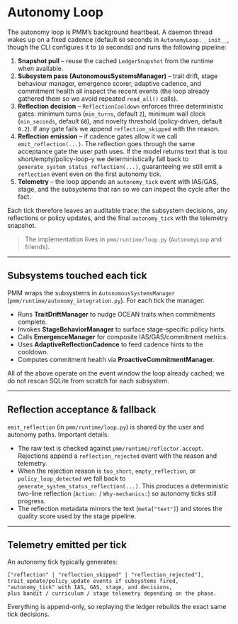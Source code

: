 # Autonomy Loop

The autonomy loop is PMM’s background heartbeat. A daemon thread wakes up on a fixed cadence
(default `60` seconds in `AutonomyLoop.__init__`, though the CLI configures it to `10` seconds)
and runs the following pipeline:

1. **Snapshot pull** – reuse the cached `LedgerSnapshot` from the runtime when available.
2. **Subsystem pass (AutonomousSystemsManager)** – trait drift, stage behaviour manager,
   emergence scorer, adaptive cadence, and commitment health all inspect the recent events
   (the loop already gathered them so we avoid repeated `read_all()` calls).
3. **Reflection decision** – `ReflectionCooldown` enforces three deterministic gates:
   minimum turns (`min_turns`, default `2`), minimum wall clock (`min_seconds`, default `60`),
   and novelty threshold (policy‐driven, default `0.2`). If any gate fails we append
   `reflection_skipped` with the reason.
4. **Reflection emission** – if cadence gates allow it we call `emit_reflection(...)`.
   The reflection goes through the same acceptance gate the user path uses. If the model
   returns text that is too short/empty/policy-loop-y we deterministically fall back to
   `generate_system_status_reflection(...)`, guaranteeing we still emit a `reflection`
   event even on the first autonomy tick.
5. **Telemetry** – the loop appends an `autonomy_tick` event with IAS/GAS, stage, and the
   subsystems that ran so we can inspect the cycle after the fact.

Each tick therefore leaves an auditable trace: the subsystem decisions, any reflections
or policy updates, and the final `autonomy_tick` with the telemetry snapshot.

> The implementation lives in `pmm/runtime/loop.py` (`AutonomyLoop` and friends).

---

## Subsystems touched each tick

PMM wraps the subsystems in `AutonomousSystemsManager` (`pmm/runtime/autonomy_integration.py`).
For each tick the manager:

- Runs **TraitDriftManager** to nudge OCEAN traits when commitments complete.
- Invokes **StageBehaviorManager** to surface stage-specific policy hints.
- Calls **EmergenceManager** for composite IAS/GAS/commitment metrics.
- Uses **AdaptiveReflectionCadence** to feed cadence hints to the cooldown.
- Computes commitment health via **ProactiveCommitmentManager**.

All of the above operate on the event window the loop already cached; we do not rescan
SQLite from scratch for each subsystem.

---

## Reflection acceptance & fallback

`emit_reflection` (in `pmm/runtime/loop.py`) is shared by the user and autonomy paths.
Important details:

- The raw text is checked against `pmm/runtime/reflector.accept`. Rejections append a
  `reflection_rejected` event with the reason and telemetry.
- When the rejection reason is `too_short`, `empty_reflection`, or `policy_loop_detected`
  we fall back to `generate_system_status_reflection(...)`. This produces a deterministic
  two-line reflection (`Action:` / `Why-mechanics:`) so autonomy ticks still progress.
- The reflection metadata mirrors the text (`meta["text"]`) and stores the quality score
  used by the stage pipeline.

---

## Telemetry emitted per tick

An autonomy tick typically generates:

```
["reflection" | "reflection_skipped" | "reflection_rejected"],
trait_update/policy_update events if subsystems fired,
"autonomy_tick" with IAS, GAS, stage, and decisions,
plus bandit / curriculum / stage telemetry depending on the phase.
```

Everything is append-only, so replaying the ledger rebuilds the exact same tick decisions.
